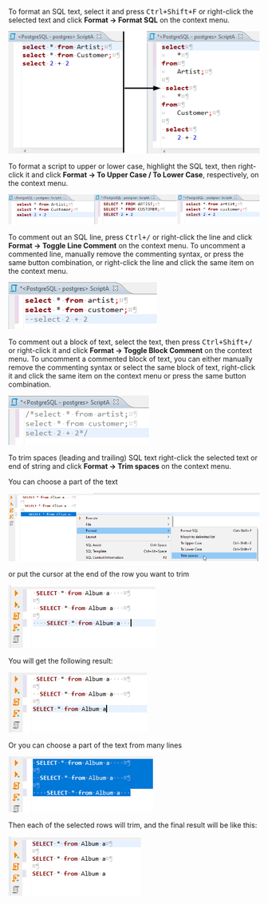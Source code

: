 To format an SQL text, select it and press <kbd>Ctrl+Shift+F</kbd> or right-click the selected text and click **Format -> Format SQL** on the context menu.

![](images/ug/Format-SQL.png)

To format a script to upper or lower case, highlight the SQL text, then right-click it and click **Format -> To Upper Case / To Lower Case**, respectively, on the context menu.

![](images/ug/Toggle-Upper-Lower-Case.png) 

To comment out an SQL line, press <kbd>Ctrl+/</kbd> or right-click the line and click **Format -> Toggle Line Comment** on the context menu. To uncomment a commented line, manually remove the commenting syntax, or press the same button combination, or right-click the line and click the same item on the context menu.

![](images/ug/Comment-line.png)

To comment out a block of text, select the text, then press <kbd>Ctrl+Shift+/</kbd> or right-click it and click **Format -> Toggle Block Comment** on the context menu. To uncomment a commented block of text, you can either manually remove the commenting syntax or select the same block of text, right-click it and click the same item on the context menu or press the same button combination.

![](images/ug/Comment-block.png)

To trim spaces (leading and trailing) SQL text right-click the selected text or end of string and click **Format -> Trim spaces** on the context menu.

You can choose a part of the text

![](images/ug/Format-Trim-Spaces-Highlighted-String.png)

or put the cursor at the end of the row you want to trim

![](images/ug/Format-Trim-Spaces-Cursor-On-End.png)

You will get the following result:

![](images/ug/Format-Trim-Spaces-Result-One.png)

Or you can choose a part of the text from many lines

![](images/ug/Format-Trim-Spaces-All-Text-Highlighted.png)

Then each of the selected rows will trim, and the final result will be like this:

![](images/ug/Format-Trim-Spaces-Result-Two.png)
